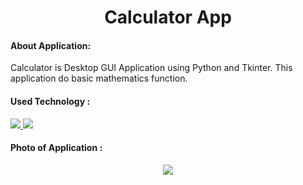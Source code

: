 <h1 align="center">Calculator App</h1>
<h4>About Application:</h4>
Calculator is Desktop GUI Application using Python and Tkinter. This application do basic mathematics function.
<h4>Used Technology :</h4>
<a href="https://www.python.org" target="_blank"> <img src="https://img.shields.io/badge/PYTHON-blue?style=for-the-badge&logo=Python&logoColor=white"/> </a>
<a href="https://www.python.org" target="_blank"> <img src="https://img.shields.io/badge/TKINTER-success?style=for-the-badge&logo=Python&logoColor=white"/> </a>
<h4>Photo of Application :</h4>
<center><img src="https://github.com/narengavli-svnit-02/calculator_app/blob/main/calculator_photo.png"></center>
